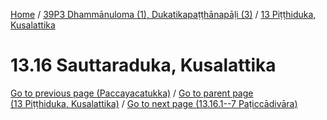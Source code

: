
[Home](/) / [39P3 Dhammānuloma (1), Dukatikapaṭṭhānapāḷi (3)](../../39P3.md) / [13 Piṭṭhiduka, Kusalattika](../13.md)

# 13.16 Sauttaraduka, Kusalattika


[Go to previous page (Paccayacatukka)](13.15/13.15.1--7/Paccayacatukka.md) / [Go to parent page (13 Piṭṭhiduka, Kusalattika)](../13.md) / [Go to next page (13.16.1--7 Paṭiccādivāra)](13.16/13.16.1--7.md)


